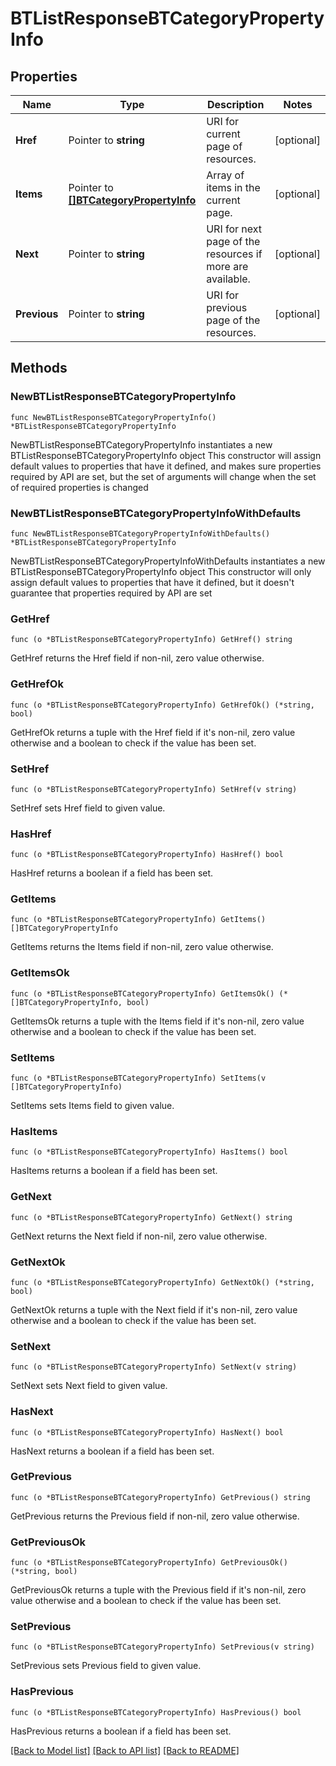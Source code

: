 # BTListResponseBTCategoryPropertyInfo

## Properties

Name | Type | Description | Notes
------------ | ------------- | ------------- | -------------
**Href** | Pointer to **string** | URI for current page of resources. | [optional] 
**Items** | Pointer to [**[]BTCategoryPropertyInfo**](BTCategoryPropertyInfo.md) | Array of items in the current page. | [optional] 
**Next** | Pointer to **string** | URI for next page of the resources if more are available. | [optional] 
**Previous** | Pointer to **string** | URI for previous page of the resources. | [optional] 

## Methods

### NewBTListResponseBTCategoryPropertyInfo

`func NewBTListResponseBTCategoryPropertyInfo() *BTListResponseBTCategoryPropertyInfo`

NewBTListResponseBTCategoryPropertyInfo instantiates a new BTListResponseBTCategoryPropertyInfo object
This constructor will assign default values to properties that have it defined,
and makes sure properties required by API are set, but the set of arguments
will change when the set of required properties is changed

### NewBTListResponseBTCategoryPropertyInfoWithDefaults

`func NewBTListResponseBTCategoryPropertyInfoWithDefaults() *BTListResponseBTCategoryPropertyInfo`

NewBTListResponseBTCategoryPropertyInfoWithDefaults instantiates a new BTListResponseBTCategoryPropertyInfo object
This constructor will only assign default values to properties that have it defined,
but it doesn't guarantee that properties required by API are set

### GetHref

`func (o *BTListResponseBTCategoryPropertyInfo) GetHref() string`

GetHref returns the Href field if non-nil, zero value otherwise.

### GetHrefOk

`func (o *BTListResponseBTCategoryPropertyInfo) GetHrefOk() (*string, bool)`

GetHrefOk returns a tuple with the Href field if it's non-nil, zero value otherwise
and a boolean to check if the value has been set.

### SetHref

`func (o *BTListResponseBTCategoryPropertyInfo) SetHref(v string)`

SetHref sets Href field to given value.

### HasHref

`func (o *BTListResponseBTCategoryPropertyInfo) HasHref() bool`

HasHref returns a boolean if a field has been set.

### GetItems

`func (o *BTListResponseBTCategoryPropertyInfo) GetItems() []BTCategoryPropertyInfo`

GetItems returns the Items field if non-nil, zero value otherwise.

### GetItemsOk

`func (o *BTListResponseBTCategoryPropertyInfo) GetItemsOk() (*[]BTCategoryPropertyInfo, bool)`

GetItemsOk returns a tuple with the Items field if it's non-nil, zero value otherwise
and a boolean to check if the value has been set.

### SetItems

`func (o *BTListResponseBTCategoryPropertyInfo) SetItems(v []BTCategoryPropertyInfo)`

SetItems sets Items field to given value.

### HasItems

`func (o *BTListResponseBTCategoryPropertyInfo) HasItems() bool`

HasItems returns a boolean if a field has been set.

### GetNext

`func (o *BTListResponseBTCategoryPropertyInfo) GetNext() string`

GetNext returns the Next field if non-nil, zero value otherwise.

### GetNextOk

`func (o *BTListResponseBTCategoryPropertyInfo) GetNextOk() (*string, bool)`

GetNextOk returns a tuple with the Next field if it's non-nil, zero value otherwise
and a boolean to check if the value has been set.

### SetNext

`func (o *BTListResponseBTCategoryPropertyInfo) SetNext(v string)`

SetNext sets Next field to given value.

### HasNext

`func (o *BTListResponseBTCategoryPropertyInfo) HasNext() bool`

HasNext returns a boolean if a field has been set.

### GetPrevious

`func (o *BTListResponseBTCategoryPropertyInfo) GetPrevious() string`

GetPrevious returns the Previous field if non-nil, zero value otherwise.

### GetPreviousOk

`func (o *BTListResponseBTCategoryPropertyInfo) GetPreviousOk() (*string, bool)`

GetPreviousOk returns a tuple with the Previous field if it's non-nil, zero value otherwise
and a boolean to check if the value has been set.

### SetPrevious

`func (o *BTListResponseBTCategoryPropertyInfo) SetPrevious(v string)`

SetPrevious sets Previous field to given value.

### HasPrevious

`func (o *BTListResponseBTCategoryPropertyInfo) HasPrevious() bool`

HasPrevious returns a boolean if a field has been set.


[[Back to Model list]](../README.md#documentation-for-models) [[Back to API list]](../README.md#documentation-for-api-endpoints) [[Back to README]](../README.md)


